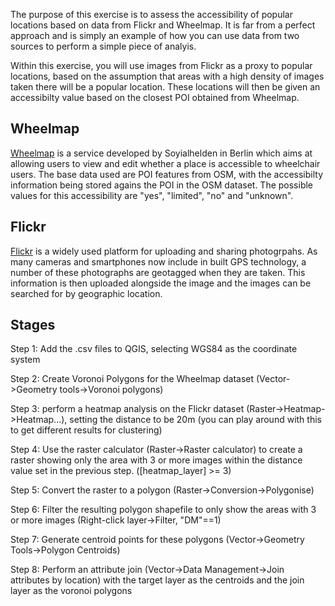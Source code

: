 The purpose of this exercise is to assess the accessibility of popular locations based on data from Flickr and Wheelmap. It is far from a perfect approach and is simply an example of how you can use data from two sources to perform a simple piece of analyis.

Within this exercise, you will use images from Flickr as a proxy to popular locations, based on the assumption that areas with a high density of images taken there will be a popular location. These locations will then be given an accessibilty value based on the closest POI obtained from Wheelmap.

## Wheelmap
[Wheelmap](http://wheelmap.org) is a service developed by Soyialhelden in Berlin which aims at allowing users to view and edit whether a place is accessible to wheelchair users. The base data used are POI features from OSM, with the accessibilty information being stored agains the POI in the OSM dataset. The possible values for this accessibility are "yes", "limited", "no" and "unknown".

## Flickr
[Flickr](http://flickr.com) is a widely used platform for uploading and sharing photogrpahs. As many cameras and smartphones now include in built GPS technology, a number of these photographs are geotagged when they are taken. This information is then uploaded alongside the image and the images can be searched for by geographic location.

## Stages

Step 1:		Add the .csv files to QGIS, selecting WGS84 as the coordinate system

Step 2:		Create Voronoi Polygons for the Wheelmap dataset (Vector->Geometry tools->Voronoi polygons)

Step 3:		perform a heatmap analysis on the Flickr dataset (Raster->Heatmap->Heatmap...), setting the distance to be 20m (you can play around with this to get different results for clustering)

Step 4:		Use the raster calculator (Raster->Raster calculator) to create a raster showing only the area with 3 or more images within the distance value set in the previous step. ([heatmap_layer] >= 3)

Step 5:		Convert the raster to a polygon (Raster->Conversion->Polygonise)

Step 6:		Filter the resulting polygon shapefile to only show the areas with 3 or more images (Right-click layer->Filter, "DM"==1)

Step 7:		Generate centroid points for these polygons (Vector->Geometry Tools->Polygon Centroids)

Step 8:		Perform an attribute join (Vector->Data Management->Join attributes by location) with the target layer as the centroids and the join layer as the voronoi polygons
